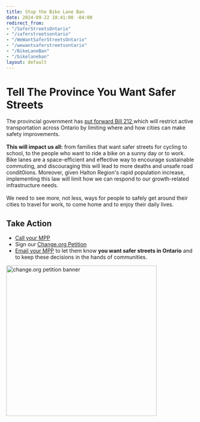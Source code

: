 ```yaml
---
title: Stop the Bike Lane Ban
date: 2024-09-22 18:41:00 -04:00
redirect_from:
- "/SaferStreetsOntario"
- "/saferstreetsontario"
- "/WeWantSaferStreetsOntario"
- "/wewantsaferstreetsontario"
- "/BikeLaneBan"
- "/bikelaneban"
layout: default
---
```


<h1> Tell The Province You Want Safer Streets</h1>
<div class="layout-row layout-row__align-stretch">        
    <div style="flex: 2;">        
        <p>
        The provincial government has <a href="https://ottawa.citynews.ca/2024/10/21/reducing-gridlock-bill-ontario-bike-lanes-highway-construction/">put forward Bill 212 </a> 
        which will restrict active transportation across Ontario by limiting where and how cities can make safety improvements.<br/><br/>    
        <b>This will impact us all:</b> from families that want safer streets for cycling to school, to the people who want to ride a bike on a sunny day or to work. 
        Bike lanes are a space-efficient and effective way to encourage sustainable commuting, and discouraging this will lead to more deaths and unsafe road condit0ions. 
        Moreover, given Halton Region's rapid population increase, implementing this law will limit how we can respond to our growth-related infrastructure needs.<br/><br/>
        We need to see more, not less, ways for people to safely get around their cities to travel for work, to come home and to enjoy their daily lives.        
        </p>
        <h2>Take Action</h2>
        <ul>
            <li><a href="https://win.newmode.net/stop-bill-212">Call your MPP</a></li>
            <li>Sign our <a href="https://www.change.org/p/oppose-the-province-wide-bike-lane-ban">Change.org Petition</a></li>            
            <li>
                <a href="https://win.newmode.net/safestreetshalton/our-safety-our-streets-our-choice">Email your MPP</a> to let them know <b>you want safer streets in Ontario</b> and to keep these decisions in the hands of communities.
            </li>            
        </ul>
    </div>
    <div style="flex: 1">
        <a href="https://www.change.org/p/oppose-the-province-wide-bike-lane-ban">
            <img src="/uploads/ontario-bike-lane-ban-change-petition-share.jpg" style="object-fit: scale-down; width: 400px" alt="change.org petition banner">
        </a>
    </div>
</div>